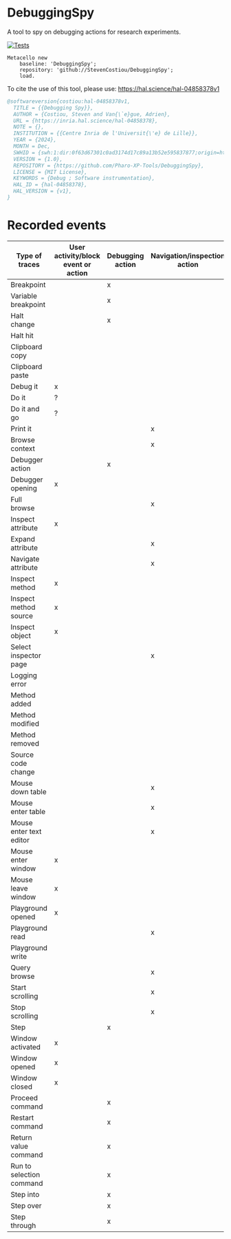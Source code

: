 # DebuggingSpy
A tool to spy on debugging actions for research experiments.

[![Tests](https://github.com/StevenCostiou/DebuggingSpy/actions/workflows/dsspy.yaml/badge.svg)](https://github.com/StevenCostiou/DebuggingSpy/actions/workflows/dsspy.yaml)

```Smalltalk
Metacello new
    baseline: 'DebuggingSpy';
    repository: 'github://StevenCostiou/DebuggingSpy';
    load.
```

To cite the use of this tool, please use: https://hal.science/hal-04858378v1

```bib
@softwareversion{costiou:hal-04858378v1,
  TITLE = {{Debugging Spy}},
  AUTHOR = {Costiou, Steven and Van{\`e}gue, Adrien},
  URL = {https://inria.hal.science/hal-04858378},
  NOTE = {},
  INSTITUTION = {{Centre Inria de l'Universit{\'e} de Lille}},
  YEAR = {2024},
  MONTH = Dec,
  SWHID = {swh:1:dir:0f63d67301c0ad3174d17c89a13b52e595837877;origin=https://github.com/Pharo-XP-Tools/DebuggingSpy;visit=swh:1:snp:ae7703ee9ee6f77eb10697b7d9fdf90678a768a0;anchor=swh:1:rev:fbec9a14cbdaa478f498196c0f993062441ef3ae},
  VERSION = {1.0},
  REPOSITORY = {https://github.com/Pharo-XP-Tools/DebuggingSpy},
  LICENSE = {MIT License},
  KEYWORDS = {Debug ; Software instrumentation},
  HAL_ID = {hal-04858378},
  HAL_VERSION = {v1},
}
```

# Recorded events

| **Type of traces**         | **User activity/block event or action** | **Debugging action** | **Navigation/inspection action** | **Debugging event** | **Code edition action** |
|-----------------------------|------------------------------------------|-----------------------|-----------------------------------|---------------------|--------------------------|
| Breakpoint                 |                                          | x                     |                                   |                     |                          |
| Variable breakpoint        |                                          | x                     |                                   |                     |                          |
| Halt change                |                                          | x                     |                                   |                     |                          |
| Halt hit                   |                                          |                       |                                   | x                   |                          |
| Clipboard copy             |                                          |                       |                                   |                     | x                        |
| Clipboard paste            |                                          |                       |                                   |                     | x                        |
| Debug it                   | x                                        |                       |                                   |                     |                          |
| Do it                      | ?                                        |                       |                                   |                     |                          |
| Do it and go               | ?                                        |                       |                                   |                     |                          |
| Print it                   |                                          |                       | x                                 |                     |                          |
| Browse context             |                                          |                       | x                                 |                     |                          |
| Debugger action            |                                          | x                     |                                   |                     |                          |
| Debugger opening           | x                                        |                       |                                   |                     |                          |
| Full browse                |                                          |                       | x                                 |                     |                          |
| Inspect attribute          | x                                        |                       |                                   |                     |                          |
| Expand attribute           |                                          |                       | x                                 |                     |                          |
| Navigate attribute         |                                          |                       | x                                 |                     |                          |
| Inspect method             | x                                        |                       |                                   |                     |                          |
| Inspect method source      | x                                        |                       |                                   |                     |                          |
| Inspect object             | x                                        |                       |                                   |                     |                          |
| Select inspector page      |                                          |                       | x                                 |                     |                          |
| Logging error              |                                          |                       |                                   | x                   |                          |
| Method added               |                                          |                       |                                   |                     | x                        |
| Method modified            |                                          |                       |                                   |                     | x                        |
| Method removed             |                                          |                       |                                   |                     | x                        |
| Source code change         |                                          |                       |                                   |                     | x                        |
| Mouse down table           |                                          |                       | x                                 |                     |                          |
| Mouse enter table          |                                          |                       | x                                 |                     |                          |
| Mouse enter text editor    |                                          |                       | x                                 |                     |                          |
| Mouse enter window         | x                                        |                       |                                   |                     |                          |
| Mouse leave window         | x                                        |                       |                                   |                     |                          |
| Playground opened          | x                                        |                       |                                   |                     |                          |
| Playground read            |                                          |                       | x                                 |                     |                          |
| Playground write           |                                          |                       |                                   |                     | x                        |
| Query browse               |                                          |                       | x                                 |                     |                          |
| Start scrolling            |                                          |                       | x                                 |                     |                          |
| Stop scrolling             |                                          |                       | x                                 |                     |                          |
| Step                       |                                          | x                     |                                   |                     |                          |
| Window activated           | x                                        |                       |                                   |                     |                          |
| Window opened              | x                                        |                       |                                   |                     |                          |
| Window closed              | x                                        |                       |                                   |                     |                          |
| Proceed command            |                                          | x                     |                                   |                     |                          |
| Restart command            |                                          | x                     |                                   |                     |                          |
| Return value command       |                                          | x                     |                                   |                     |                          |
| Run to selection command   |                                          | x                     |                                   |                     |                          |
| Step into                  |                                          | x                     |                                   |                     |                          |
| Step over                  |                                          | x                     |                                   |                     |                          |
| Step through               |                                          | x                     |                                   |                     |                          |
